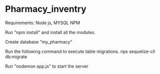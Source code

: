 # Pharmacy_inventry
Requirements: Node js, MYSQL NPM

Run "npm install" and install all the modules.

Create database "my_pharmacy"

Run the following command to execute table migrations.
npx sequelize-cli db:migrate

Run "nodemon app.js" to start the server
